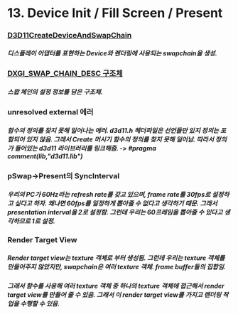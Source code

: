 # 13. Device Init / Fill Screen / Present

### [D3D11CreateDeviceAndSwapChain](https://docs.microsoft.com/en-us/windows/win32/api/d3d11/nf-d3d11-d3d11createdeviceandswapchain)

##### 디스플레이 어댑터를 표현하는 Device와 렌더링에 사용되는 swapchain을 생성.

### [DXGI_SWAP_CHAIN_DESC 구조체](https://docs.microsoft.com/en-us/windows/win32/api/dxgi/ns-dxgi-dxgi_swap_chain_desc)
##### 스왑 체인의 설정 정보를 담은 구조체.

### unresolved external 에러

##### 함수의 정의를 찾지 못해 일어나는 에러. d3d11.h 헤더파일은 선언들만 있지 정의는 포함되어 있지 않음. 그래서 Create 머시기 함수의 정의를 찾지 못해 일어남. 따라서 정의가 들어있는 d3d11 라이브러리를 링크해줌. -> #pragma comment(lib,"d3d11.lib")

### pSwap->Present의 SyncInterval

##### 우리의 PC가 60Hz라는 refresh rate를 갖고 있으며, frame rate를 30fps로 설정하고 싶다고 하자. 왜냐면 60fps를 일정하게 뽑아줄 수 없다고 생각하기 때문. 그래서 presentation interval을 2로 설정함. 그런데 우리는 60프레임을 뽑아줄 수 있다고 생각하므로 1로 설정.

### Render Target View
##### Render target view는 texture 객체로 부터 생성됨. 그런데 우리는 texture 객체를 만들어주지 않았지만, swapchain은 여러 texture 객체. frame buffer들의 집합임.
##### 그래서 함수를 사용해 여러 texture 객체 중 하나의 texture 객체에 접근해서 render target view를 만들어 줄 수 있음. 그래서 이 render target view를 가지고 렌더링 작업을 수행할 수 있음.